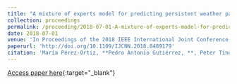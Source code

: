 ```yaml
---
title: "A mixture of experts model for predicting persistent weather patterns"
collection: proceedings
permalink: /proceeding/2018-07-01-A-mixture-of-experts-model-for-predicting-persistent-weather-patterns
date: 2018-07-01
venue: 'In Proceedings of the 2018 IEEE International Joint Conference on Neural Networks (IJCNN 2018)'
paperurl: 'http://doi.org/10.1109/IJCNN.2018.8489179'
citation: 'María Pérez-Ortiz, **Pedro Antonio Gutiérrez, **, Peter Tino, Carlos Casanova-Mateo, Sancho Salcedo-Sanz, &quot;A mixture of experts model for predicting persistent weather patterns.&quot; In Proceedings of the 2018 IEEE International Joint Conference on Neural Networks (IJCNN 2018), 2018, Rio (Brazil), pp.5714--5721.'
---
```

[Access paper here](http://doi.org/10.1109/IJCNN.2018.8489179){:target="_blank"}
